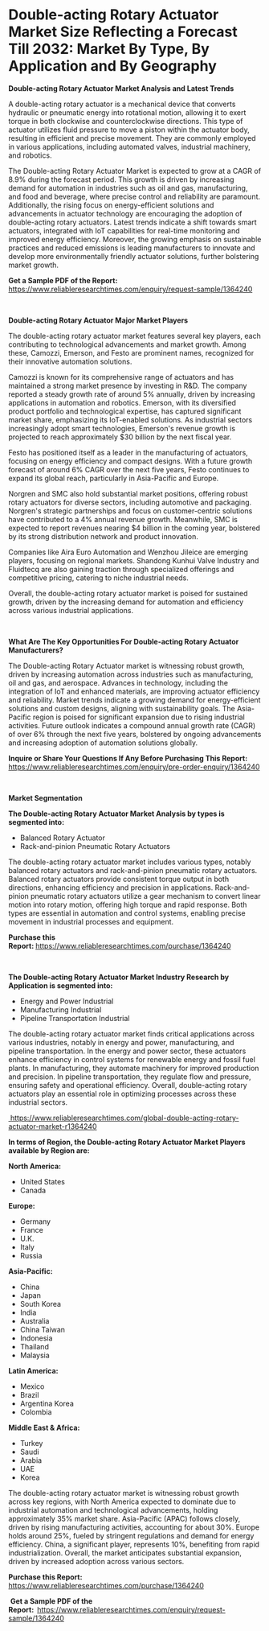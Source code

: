 <p><h1>Double-acting Rotary Actuator Market Size Reflecting a Forecast Till 2032: Market By Type, By Application and By Geography</h1></p><p><strong>Double-acting Rotary Actuator Market Analysis and Latest Trends</strong></p>
<p><p>A double-acting rotary actuator is a mechanical device that converts hydraulic or pneumatic energy into rotational motion, allowing it to exert torque in both clockwise and counterclockwise directions. This type of actuator utilizes fluid pressure to move a piston within the actuator body, resulting in efficient and precise movement. They are commonly employed in various applications, including automated valves, industrial machinery, and robotics.</p><p>The Double-acting Rotary Actuator Market is expected to grow at a CAGR of 8.9% during the forecast period. This growth is driven by increasing demand for automation in industries such as oil and gas, manufacturing, and food and beverage, where precise control and reliability are paramount. Additionally, the rising focus on energy-efficient solutions and advancements in actuator technology are encouraging the adoption of double-acting rotary actuators. Latest trends indicate a shift towards smart actuators, integrated with IoT capabilities for real-time monitoring and improved energy efficiency. Moreover, the growing emphasis on sustainable practices and reduced emissions is leading manufacturers to innovate and develop more environmentally friendly actuator solutions, further bolstering market growth.</p></p>
<p><strong>Get a Sample PDF of the Report:&nbsp;</strong> <a href="https://www.reliableresearchtimes.com/enquiry/request-sample/1364240?utm_campaign=3113&utm_medium=2&utm_source=Github&utm_content=ia&utm_term=16042025&utm_id=double-acting-rotary-actuator">https://www.reliableresearchtimes.com/enquiry/request-sample/1364240</a></p>
<p>&nbsp;</p>
<p><strong>Double-acting Rotary Actuator Major Market Players</strong></p>
<p><p>The double-acting rotary actuator market features several key players, each contributing to technological advancements and market growth. Among these, Camozzi, Emerson, and Festo are prominent names, recognized for their innovative automation solutions.</p><p>Camozzi is known for its comprehensive range of actuators and has maintained a strong market presence by investing in R&D. The company reported a steady growth rate of around 5% annually, driven by increasing applications in automation and robotics. Emerson, with its diversified product portfolio and technological expertise, has captured significant market share, emphasizing its IoT-enabled solutions. As industrial sectors increasingly adopt smart technologies, Emerson's revenue growth is projected to reach approximately $30 billion by the next fiscal year.</p><p>Festo has positioned itself as a leader in the manufacturing of actuators, focusing on energy efficiency and compact designs. With a future growth forecast of around 6% CAGR over the next five years, Festo continues to expand its global reach, particularly in Asia-Pacific and Europe.</p><p>Norgren and SMC also hold substantial market positions, offering robust rotary actuators for diverse sectors, including automotive and packaging. Norgren's strategic partnerships and focus on customer-centric solutions have contributed to a 4% annual revenue growth. Meanwhile, SMC is expected to report revenues nearing $4 billion in the coming year, bolstered by its strong distribution network and product innovation.</p><p>Companies like Aira Euro Automation and Wenzhou Jileice are emerging players, focusing on regional markets. Shandong Kunhui Valve Industry and Fluidtecq are also gaining traction through specialized offerings and competitive pricing, catering to niche industrial needs.</p><p>Overall, the double-acting rotary actuator market is poised for sustained growth, driven by the increasing demand for automation and efficiency across various industrial applications.</p></p>
<p>&nbsp;</p>
<p><strong>What Are The Key Opportunities For Double-acting Rotary Actuator Manufacturers?</strong></p>
<p><p>The Double-acting Rotary Actuator market is witnessing robust growth, driven by increasing automation across industries such as manufacturing, oil and gas, and aerospace. Advances in technology, including the integration of IoT and enhanced materials, are improving actuator efficiency and reliability. Market trends indicate a growing demand for energy-efficient solutions and custom designs, aligning with sustainability goals. The Asia-Pacific region is poised for significant expansion due to rising industrial activities. Future outlook indicates a compound annual growth rate (CAGR) of over 6% through the next five years, bolstered by ongoing advancements and increasing adoption of automation solutions globally.</p></p>
<p><strong>Inquire or Share Your Questions If Any Before Purchasing This Report:</strong> <a href="https://www.reliableresearchtimes.com/enquiry/pre-order-enquiry/1364240?utm_campaign=3113&utm_medium=2&utm_source=Github&utm_content=ia&utm_term=16042025&utm_id=double-acting-rotary-actuator">https://www.reliableresearchtimes.com/enquiry/pre-order-enquiry/1364240</a></p>
<p>&nbsp;</p>
<p><strong>Market Segmentation</strong></p>
<p><strong>The Double-acting Rotary Actuator Market Analysis by types is segmented into:</strong></p>
<p><ul><li>Balanced Rotary Actuator</li><li>Rack-and-pinion Pneumatic Rotary Actuators</li></ul></p>
<p><p>The double-acting rotary actuator market includes various types, notably balanced rotary actuators and rack-and-pinion pneumatic rotary actuators. Balanced rotary actuators provide consistent torque output in both directions, enhancing efficiency and precision in applications. Rack-and-pinion pneumatic rotary actuators utilize a gear mechanism to convert linear motion into rotary motion, offering high torque and rapid response. Both types are essential in automation and control systems, enabling precise movement in industrial processes and equipment.</p></p>
<p><strong>Purchase this Report:&nbsp;</strong><a href="https://www.reliableresearchtimes.com/purchase/1364240?utm_campaign=3113&utm_medium=2&utm_source=Github&utm_content=ia&utm_term=16042025&utm_id=double-acting-rotary-actuator">https://www.reliableresearchtimes.com/purchase/1364240</a></p>
<p>&nbsp;</p>
<p><strong>The Double-acting Rotary Actuator Market Industry Research by Application is segmented into:</strong></p>
<p><ul><li>Energy and Power Industrial</li><li>Manufacturing Industrial</li><li>Pipeline Transportation Industrial</li></ul></p>
<p><p>The double-acting rotary actuator market finds critical applications across various industries, notably in energy and power, manufacturing, and pipeline transportation. In the energy and power sector, these actuators enhance efficiency in control systems for renewable energy and fossil fuel plants. In manufacturing, they automate machinery for improved production and precision. In pipeline transportation, they regulate flow and pressure, ensuring safety and operational efficiency. Overall, double-acting rotary actuators play an essential role in optimizing processes across these industrial sectors.</p></p>
<p><a href="https://www.reliableresearchtimes.com/global-double-acting-rotary-actuator-market-r1364240?utm_campaign=3113&utm_medium=2&utm_source=Github&utm_content=ia&utm_term=16042025&utm_id=double-acting-rotary-actuator">&nbsp;https://www.reliableresearchtimes.com/global-double-acting-rotary-actuator-market-r1364240</a></p>
<p><strong>In terms of Region, the Double-acting Rotary Actuator Market Players available by Region are:</strong></p>
<p>
    <p> <strong> North America: </strong>
        <ul>
            <li>United States</li>
            <li>Canada</li>
        </ul>
        </p> 
    <p> <strong> Europe: </strong>
        <ul>
            <li>Germany</li>
            <li>France</li>
            <li>U.K.</li>
            <li>Italy</li>
            <li>Russia</li>
        </ul>
        </p> 
    <p> <strong> Asia-Pacific: </strong>
        <ul>
            <li>China</li>
            <li>Japan</li>
            <li>South Korea</li>
            <li>India</li>
            <li>Australia</li>
            <li>China Taiwan</li>
            <li>Indonesia</li>
            <li>Thailand</li>
            <li>Malaysia</li>
        </ul>
        </p> 
    <p> <strong> Latin America: </strong>
        <ul>
            <li>Mexico</li>
            <li>Brazil</li>
            <li>Argentina Korea</li>
            <li>Colombia</li>
        </ul>
        </p> 
    <p> <strong> Middle East & Africa: </strong>
        <ul>
            <li>Turkey</li>
            <li>Saudi</li>
            <li>Arabia</li>
            <li>UAE</li>
            <li>Korea</li>
        </ul>
    </p>
    </p>
<p><p>The double-acting rotary actuator market is witnessing robust growth across key regions, with North America expected to dominate due to industrial automation and technological advancements, holding approximately 35% market share. Asia-Pacific (APAC) follows closely, driven by rising manufacturing activities, accounting for about 30%. Europe holds around 25%, fueled by stringent regulations and demand for energy efficiency. China, a significant player, represents 10%, benefiting from rapid industrialization. Overall, the market anticipates substantial expansion, driven by increased adoption across various sectors.</p></p>
<p><strong>Purchase this Report: </strong><a href="https://www.reliableresearchtimes.com/purchase/1364240?utm_campaign=3113&utm_medium=2&utm_source=Github&utm_content=ia&utm_term=16042025&utm_id=double-acting-rotary-actuator">https://www.reliableresearchtimes.com/purchase/1364240</a></p>
<p>&nbsp;<strong>Get a Sample PDF of the Report:&nbsp;&nbsp;</strong><a href="https://www.reliableresearchtimes.com/enquiry/request-sample/1364240?utm_campaign=3113&utm_medium=2&utm_source=Github&utm_content=ia&utm_term=16042025&utm_id=double-acting-rotary-actuator">https://www.reliableresearchtimes.com/enquiry/request-sample/1364240</a></p>
<p><strong></strong></p>
<p><p></p><p></p><p></p></p>